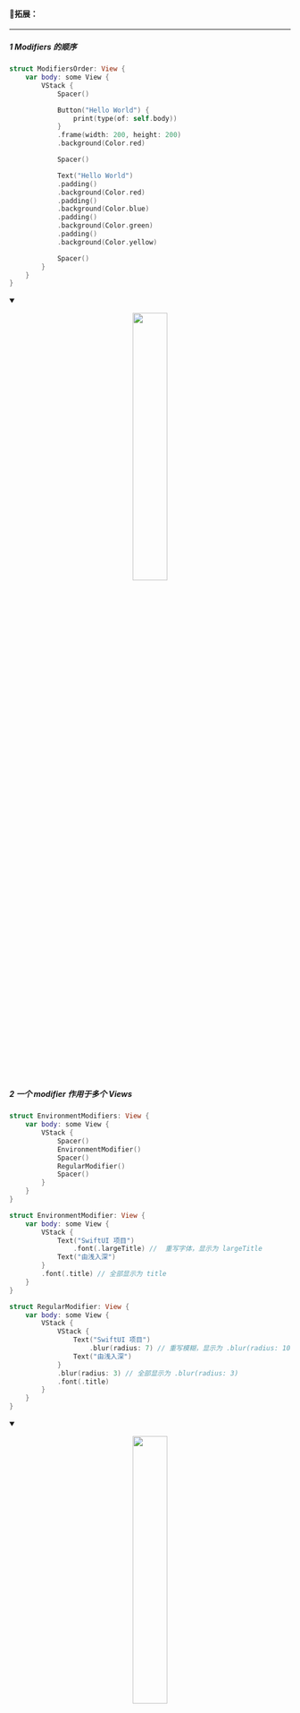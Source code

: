 #### 💬拓展：

------

##### 1 Modifiers 的顺序

``` swift
struct ModifiersOrder: View {
    var body: some View {
        VStack {
            Spacer()

            Button("Hello World") {
                print(type(of: self.body))
            }
            .frame(width: 200, height: 200)
            .background(Color.red)

            Spacer()

            Text("Hello World")
            .padding()
            .background(Color.red)
            .padding()
            .background(Color.blue)
            .padding()
            .background(Color.green)
            .padding()
            .background(Color.yellow)

            Spacer()
        }
    }
}
```

<details open>
  <summary></summary>
  <p align="center">
  <img width="35%" src="https://no-more-coding.coding.net/p/SwiftUI-Journey/d/SwiftUI-Journey/git/raw/master/04_Project03_ViewsAndModifiers/screenshots/4.gif"/>
</details>

##### 2 一个 modifier 作用于多个 Views

``` swift
struct EnvironmentModifiers: View {
    var body: some View {
        VStack {
            Spacer()
            EnvironmentModifier()
            Spacer()
            RegularModifier()
            Spacer()
        }
    }
}

struct EnvironmentModifier: View {
    var body: some View {
        VStack {
            Text("SwiftUI 项目")
                .font(.largeTitle) //  重写字体，显示为 largeTitle
            Text("由浅入深")
        }
        .font(.title) // 全部显示为 title
    }
}

struct RegularModifier: View {
    var body: some View {
        VStack {
            VStack {
                Text("SwiftUI 项目")
                    .blur(radius: 7) // 重写模糊，显示为 .blur(radius: 10) ,最低为 3，使用 -3 无法取消模糊
                Text("由浅入深")
            }
            .blur(radius: 3) // 全部显示为 .blur(radius: 3)
            .font(.title)
        }
    }
}
```

<details open>
  <summary></summary>
  <p align="center">
  <img width="35%" src="https://no-more-coding.coding.net/p/SwiftUI-Journey/d/SwiftUI-Journey/git/raw/master/04_Project03_ViewsAndModifiers/screenshots/5.gif"/>
</details>

#####  3 Modifiers 也适用于 Text 等类型

``` swift
struct PropertyViews: View {
    let text1 = Text("SwiftUI 项目")
    let text2 = Text("由浅入深")

    // 或者
    //var text1: some View { Text("SwiftUI 项目") }
    //var text2: some View { Text("由浅入深") }

    var body: some View {
        VStack {
            text1
                .foregroundColor(.red)
            text2
                .foregroundColor(.blue)
        }
    }
}
```

<details open>
  <summary></summary>
  <p align="center">
  <img width="35%" src="https://no-more-coding.coding.net/p/SwiftUI-Journey/d/SwiftUI-Journey/git/raw/master/04_Project03_ViewsAndModifiers/screenshots/6.gif"/>
</details>

##### 4 Modifiers 也适用于 View 类型

``` swift
struct CapsuleText: View {
    var text: String

    var body: some View {
        Text(text)
            .font(.largeTitle)
            .padding()
            .background(Color.blue)
            .clipShape(Capsule())
    }
}

struct ViewComposition: View {
    var body: some View {
        VStack(spacing: 10) {
            CapsuleText(text: "SwiftUI 项目")
                .foregroundColor(.white)
            CapsuleText(text: "由浅入深")
                .foregroundColor(.yellow)
        }
    }
}
```

<details open>
  <summary></summary>
  <p align="center">
  <img width="35%" src="https://no-more-coding.coding.net/p/SwiftUI-Journey/d/SwiftUI-Journey/git/raw/master/04_Project03_ViewsAndModifiers/screenshots/7.gif"/>
</details>

##### 5 自定义的 Modifiers

``` swift
struct Title: ViewModifier {
    func body(content: Content) -> some View {
        content
            .font(.largeTitle)
            .foregroundColor(.white)
            .padding()
            .background(Color.blue)
            .clipShape(RoundedRectangle(cornerRadius: 10))
    }
}

extension View {
    func titleStyle() -> some View {
        self.modifier(Title())
    }
}

struct Watermark: ViewModifier {
    var text: String

    func body(content: Content) -> some View {
        ZStack(alignment: .bottomTrailing) {
            content
            Text(text)
                .font(.caption)
                .foregroundColor(.white)
                .padding(5)
                .background(Color.black)
        }
    }
}

extension View {
    func watermarked(with text: String) -> some View {
        self.modifier(Watermark(text: text))
    }
}

struct CustomModifiers: View {
    var body: some View {
        VStack {
            Spacer()

            Text("Hello World!")
                .titleStyle()

            Spacer()

            Color.blue
            .frame(width: 300, height: 200)
            .watermarked(with: "SwiftUI 项目由浅入深")

            Spacer()
        }
    }
}
```

<details open>
  <summary></summary>
  <p align="center">
  <img width="35%" src="https://no-more-coding.coding.net/p/SwiftUI-Journey/d/SwiftUI-Journey/git/raw/master/04_Project03_ViewsAndModifiers/screenshots/8.gif"/>
</details>

##### 6 组合成 格子视图

``` swift
struct GridStack<Content: View>: View {
    let rows: Int
    let columns: Int
    let spacing: CGFloat
    let content: (Int, Int) -> Content
    
    var body: some View {
        VStack(spacing: spacing) {
            ForEach(0 ..< rows) { row in
                HStack (spacing: self.spacing) {
                    ForEach(0 ..< self.columns) { column in
                        self.content(row, column)
                    }
                }
            }
        }
    }
    
    init(rows: Int, columns: Int, spacing: CGFloat, @ViewBuilder content: @escaping (Int, Int) -> Content) {
        self.rows = rows
        self.columns = columns
        self.spacing = spacing
        self.content = content
    }
}

struct CustomContainers: View {
    var body: some View {
        NavigationView {
            ScrollView {
                VStack {
                    ForEach(0 ..< 5) { item in
                        Section (header: HStack {
                            Text("Section \(item+1)")
                                .padding(.horizontal)
                            Spacer()
                        }) {
                            GridStack(rows: 3, columns: 3, spacing: 5) { row, col in
                                Rectangle()
                                    .foregroundColor(Color.clear)
                                    .frame(minWidth: UIScreen.main.bounds.width/3)
                                    .frame(minHeight: UIScreen.main.bounds.width/3)
                                    .background(Color.orange.opacity(0.2))
                                    .background(VStack {
                                        Image(systemName: "\(row * 3 + col+1).circle")
                                        Text("R\(row+1) C\(col+1)")
                                    }.font(.system(size: 18, weight: .semibold))
                                        .padding()
                                        .background(Color.red.opacity(0.3))
                                )
                            }
                        }
                    }
                }
            }.navigationBarTitle("Grid View")
        }
    }
}
```
iPhone 8               | iPhone 11   
 :---:                |  :---:  
<img src="https://no-more-coding.coding.net/p/SwiftUI-Journey/d/SwiftUI-Journey/git/raw/master/04_Project03_ViewsAndModifiers/screenshots/10.gif" style="zoom:33%;" /> | <img src="https://no-more-coding.coding.net/p/SwiftUI-Journey/d/SwiftUI-Journey/git/raw/master/04_Project03_ViewsAndModifiers/screenshots/9.gif" style="zoom:33%;" />